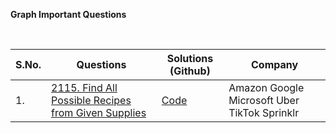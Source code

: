 **Graph Important Questions**

<br>

| **S.No.** | **Questions** | **Solutions (Github)** | **Company** |
| --- | --- | --- | --- |
| 1. | [2115. Find All Possible Recipes from Given Supplies](https://leetcode.com/problems/find-all-possible-recipes-from-given-supplies/description/?envType=daily-question&envId=2025-03-21) | [Code](1_FindAllPossibleRecipesfromGivenSupplies.java) | Amazon Google Microsoft Uber TikTok Sprinklr |
